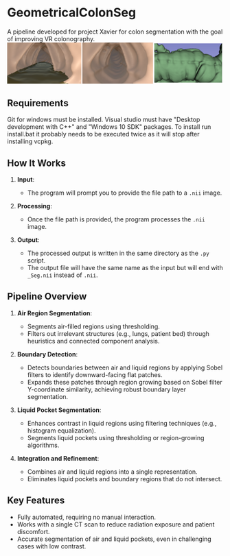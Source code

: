 
# GeometricalColonSeg
A pipeline developed for project Xavier for colon segmentation with the goal of improving VR colonography.
![plot](./segmentedVsRepair2.png)

## Requirements
Git for windows must be installed. Visual studio must have "Desktop development with C++" and "Windows 10 SDK" packages.
To install run install.bat it probably needs to be executed twice as it will stop after installing vcpkg.


## How It Works
1. **Input**:
   - The program will prompt you to provide the file path to a `.nii` image.
   
2. **Processing**:
   - Once the file path is provided, the program processes the `.nii` image.

3. **Output**:
   - The processed output is written in the same directory as the `.py` script.
   - The output file will have the same name as the input but will end with `_Seg.nii` instead of `.nii`.

## Pipeline Overview



1. **Air Region Segmentation**:
   - Segments air-filled regions using thresholding.
   - Filters out irrelevant structures (e.g., lungs, patient bed) through heuristics and connected component analysis.

2. **Boundary Detection**:
   - Detects boundaries between air and liquid regions by applying Sobel filters to identify downward-facing flat patches.
   - Expands these patches through region growing based on Sobel filter Y-coordinate similarity, achieving robust boundary layer segmentation.

3. **Liquid Pocket Segmentation**:
   - Enhances contrast in liquid regions using filtering techniques (e.g., histogram equalization).
   - Segments liquid pockets using thresholding or region-growing algorithms.

4. **Integration and Refinement**:
   - Combines air and liquid regions into a single representation.
   - Eliminates liquid pockets and boundary regions that do not intersect.

## Key Features
- Fully automated, requiring no manual interaction.
- Works with a single CT scan to reduce radiation exposure and patient discomfort.
- Accurate segmentation of air and liquid pockets, even in challenging cases with low contrast.
